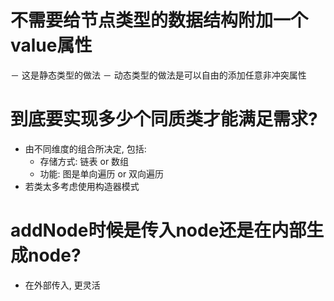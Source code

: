 # 不需要给节点类型的数据结构附加一个value属性
－ 这是静态类型的做法
－ 动态类型的做法是可以自由的添加任意非冲突属性


# 到底要实现多少个同质类才能满足需求?
- 由不同维度的组合所决定, 包括:
    - 存储方式: 链表 or 数组
    - 功能: 图是单向遍历 or 双向遍历
- 若类太多考虑使用构造器模式


# addNode时候是传入node还是在内部生成node?
- 在外部传入, 更灵活
